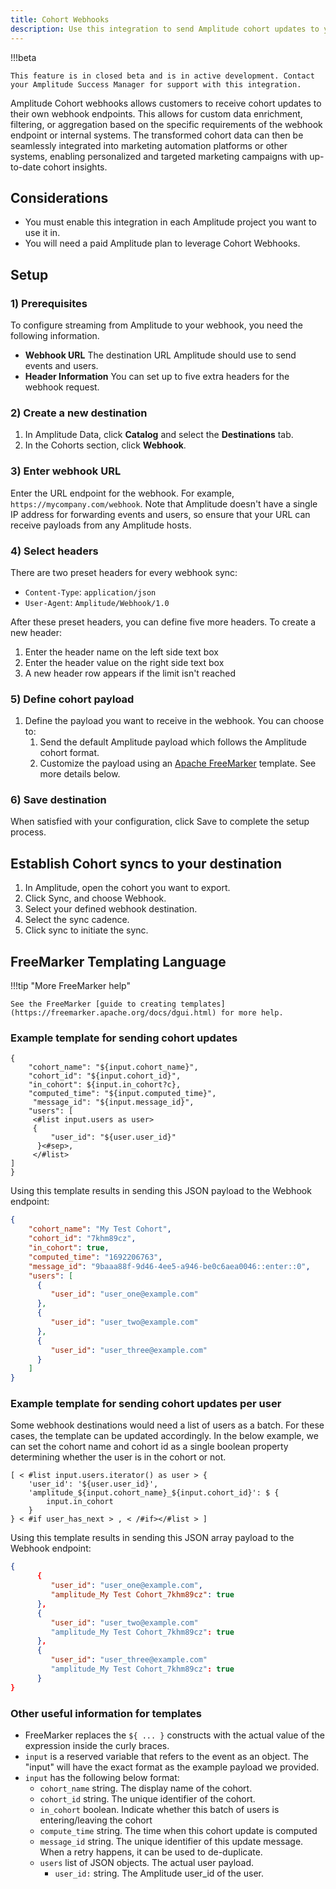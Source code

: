 ```yaml
---
title: Cohort Webhooks
description: Use this integration to send Amplitude cohort updates to your custom webhooks.
---
```

!!!beta

    This feature is in closed beta and is in active development. Contact your Amplitude Success Manager for support with this integration.

Amplitude Cohort webhooks allows customers to receive cohort updates to their own webhook endpoints. This allows for custom data enrichment, filtering, or aggregation based on the specific requirements of the webhook endpoint or internal systems. The transformed cohort data can then be seamlessly integrated into marketing automation platforms or other systems, enabling personalized and targeted marketing campaigns with up-to-date cohort insights.

## Considerations

- You must enable this integration in each Amplitude project you want to use it in.
- You will need a paid Amplitude plan to leverage Cohort Webhooks.

## Setup

### 1) Prerequisites

To configure streaming from Amplitude to your webhook, you need the following information.

- **Webhook URL** The destination URL Amplitude should use to send events and users.
- **Header Information** You can set up to five extra headers for the webhook request.

### 2) Create a new destination

1. In Amplitude Data, click **Catalog** and select the **Destinations** tab.
2. In the Cohorts section, click **Webhook**.

### 3) Enter webhook URL

Enter the URL endpoint for the webhook. For example, `https://mycompany.com/webhook`.
Note that Amplitude doesn't have a single IP address for forwarding events and users, so ensure that your URL can receive payloads from any Amplitude hosts.

### 4) Select headers

There are two preset headers for every webhook sync:

- `Content-Type`: `application/json`
- `User-Agent`: `Amplitude/Webhook/1.0`

After these preset headers, you can define five more headers. To create a new header:

1. Enter the header name on the left side text box
2. Enter the header value on the right side text box
3. A new header row appears if the limit isn't reached

### 5) Define cohort payload

1. Define the payload you want to receive in the webhook. You can choose to:
    1. Send the default Amplitude payload which follows the Amplitude cohort format. 
    2. Customize the payload using an [Apache FreeMarker](https://freemarker.apache.org/) template. See more details below.

### 6) Save destination

When satisfied with your configuration, click Save to complete the setup process.

## Establish Cohort syncs to your destination

1. In Amplitude, open the cohort you want to export.
2. Click Sync, and choose Webhook.
3. Select your defined webhook destination.
4. Select the sync cadence.
5. Click sync to initiate the sync. 

## FreeMarker Templating Language

!!!tip "More FreeMarker help"

    See the FreeMarker [guide to creating templates](https://freemarker.apache.org/docs/dgui.html) for more help.

### Example template for sending cohort updates

```text
{
    "cohort_name": "${input.cohort_name}",
    "cohort_id": "${input.cohort_id}",
    "in_cohort": ${input.in_cohort?c},
    "computed_time": "${input.computed_time}",
     "message_id": "${input.message_id}",
    "users": [
     <#list input.users as user>
     {
         "user_id": "${user.user_id}"
      }<#sep>,
     </#list>
]
}
```

Using this template results in sending this JSON payload to the Webhook endpoint:

```json
{
    "cohort_name": "My Test Cohort",
    "cohort_id": "7khm89cz",
    "in_cohort": true,
    "computed_time": "1692206763",
    "message_id": "9baaa88f-9d46-4ee5-a946-be0c6aea0046::enter::0",
    "users": [
      {
         "user_id": "user_one@example.com"
      },
      {
         "user_id": "user_two@example.com"
      },
      {
         "user_id": "user_three@example.com"
      }
    ]
}
```

### Example template for sending cohort updates per user

Some webhook destinations would need a list of users as a batch. For these cases, the template can be updated accordingly. In the below example, we can set the cohort name and cohort id as a single boolean property determining whether the user is in the cohort or not.

```text
[ < #list input.users.iterator() as user > {
	'user_id': '${user.user_id}',
	'amplitude_${input.cohort_name}_${input.cohort_id}': $ {
		input.in_cohort
	}
} < #if user_has_next > , < /#if></#list > ]
```

Using this template results in sending this JSON array payload to the Webhook endpoint:

```json
{
      {
         "user_id": "user_one@example.com",
         "amplitude_My Test Cohort_7khm89cz": true
      },
      {
         "user_id": "user_two@example.com"
         "amplitude_My Test Cohort_7khm89cz": true
      },
      {
         "user_id": "user_three@example.com"
         "amplitude_My Test Cohort_7khm89cz": true
      }
}
```

### Other useful information for templates

- FreeMarker replaces the `${ ... }` constructs with the actual value of the expression inside the curly braces.
- `input` is a reserved variable that refers to the event as an object. The "input" will have the exact format as the example payload we provided.
- `input` has the following below format:
  - `cohort_name` string. The display name of the cohort.
  - `cohort_id` string. The unique identifier of the cohort.
  - `in_cohort` boolean. Indicate whether this batch of users is entering/leaving the cohort
  - `compute_time` string. The time when this cohort update is computed
  - `message_id` string. The unique identifier of this update message. When a retry happens, it can be used to de-duplicate.
  - `users` list of JSON objects. The actual user payload.
    - `user_id:` string. The Amplitude user_id of the user. 
